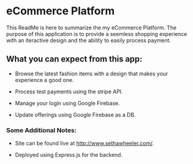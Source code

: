 # eCommerce Platform

This ReadMe is here to summarize the my eCommerce Platform. The purpose of this application is to provide a seemless shopping experience with an iteractive design and the ability to easily process payment.

## What you can expect from this app:

* Browse the latest fashion items with a design that makes your experience a good one. 

* Process test payments using the stripe API.

* Manage your login using Google Firebase.

* Update offerings using Google Firebase as a DB.

### Some Additional Notes:

  * Site can be found live at http://www.sethawheeler.com/.
  
  * Deployed using Express.js for the backend.


